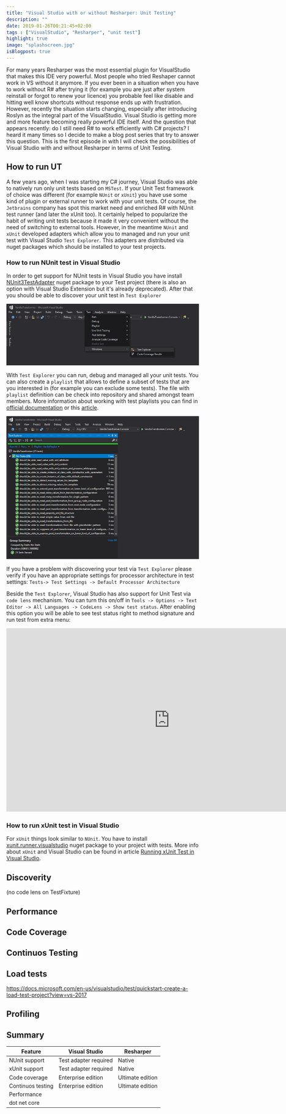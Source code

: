 ```yaml
---
title: "Visual Studio with or without Resharper: Unit Testing"
description: ""
date: 2019-01-26T00:21:45+02:00
tags : ["VisualStudio", "Resharper", "unit test"]
highlight: true
image: "splashscreen.jpg"
isBlogpost: true
---
```


For many years Resharper was the most essential plugin for VisualStudio that makes this IDE very powerful.  Most people who tried Reshaper cannot work in VS without it anymore. If you ever been in a situation when you have to work without R# after trying it (for example you are just after system reinstall or forgot to renew your licence) you probable feel like disable and hitting well know shortcuts without response ends up with frustration. However, recently the situation starts changing, especially after introducing Roslyn as the integral part of the VisualStudio. Visual Studio is getting more and more feature becoming really powerful IDE itself.  And the question that appears recently: do I still need R# to work efficiently with C# projects? I heard it many times so I decide to make a blog post series that try to answer this question. This is the first episode in with I will check the possibilities of Visual Studio with and without Resharper in terms of Unit Testing.


## How to run UT
A few years ago, when I was starting my C# journey, Visual Studio was able to natively run only unit tests based on `MSTest`. If your Unit Test framework of choice was different (for example `NUnit` or `xUnit`) you have use some kind of plugin or external runner to work with your unit tests. Of course, the `Jetbrains` company has spot this market need and enriched R# with NUnit test runner (and later the xUnit too). It certainly helped to popularize the habit of writing unit tests because it made it very convenient without the need of switching to external tools. However, in the meantime `NUnit` and `xUnit` developed adapters which allow you to managed and run your unit test with Visual Studio `Test Explorer`. This adapters are distributed via nuget packages which should be installed to your test projects.

### How to run NUnit test in Visual Studio
In order to get support for NUnit tests in Visual Studio you have install [NUnit3TestAdapter](https://www.nuget.org/packages/NUnit3TestAdapter) nuget package to your Test project (there is also an option with Visual Studio Extension but it's already deprecated). After that you should be able to discover your unit test in `Test Explorer`

![open test explorer](opne_test_explorer.jpg)


With `Test Explorer` you can run, debug and managed all your unit tests. You can also create a `playlist` that allows to define a subset of tests that are you interested in (for example you can exclude some tests). The file with `playlist` definition can be check into repository and shared amongst team members. More information about working with test playlists you can find in [official documentation](https://docs.microsoft.com/en-us/visualstudio/test/run-unit-tests-with-test-explorer?view=vs-2017#create-custom-playlists) or this [article](https://dailydotnettips.com/create-and-run-subset-of-unit-test-using-playlist-in-visual-studio/).

![test explorer](test_explorer.jpg)


If you have a problem with discovering your test via `Test Explorer` please verify if you have an appropriate settings for processor architecture in test settings: `Tests-> Test Settings -> Default Processor Architecture`

Beside the `Test Explorer`, Visual Studio has also support for Unit Test via `code lens` mechanism. You can turn this on/off in `Tools -> Options -> Text Editor -> All Languages -> CodeLens -> Show test status`. After enabling this option you will be able to see test status right to method signature and run test from extra menu:

<div class="video-container">
<iframe width="853" height="480" src="https://www.youtube.com/embed/b8D9VaRkbHQ?rel=0" frameborder="0" allow="autoplay; encrypted-media" allowfullscreen></iframe>
</div>

### How to run xUnit test in Visual Studio

For `xUnit` things look similar to `NUnit`.  You have to install [xunit.runner.visualstudio](https://www.nuget.org/packages/xunit.runner.visualstudio/) nuget package to your project with tests. More info about `xUnit` and Visual Studio can be found in article [Running xUnit Test in Visual Studio](https://xunit.github.io/docs/getting-started/netfx/visual-studio).


## Discoverity 
(no code lens on TestFixture)
## Performance
## Code Coverage
## Continuos Testing
## Load tests
https://docs.microsoft.com/en-us/visualstudio/test/quickstart-create-a-load-test-project?view=vs-2017
## Profiling

## Summary

| Feature           | Visual Studio         | Resharper |
|-------------------|-----------------------|-----------|
| NUnit support     | Test adapter required | Native    |
| xUnit support     | Test adapter required | Native    |
| Code coverage     | Enterprise edition    | Ultimate edition |
| Continuos testing | Enterprise edition    | Ultimate edition |
| Performance | | |
| dot net core | | |


